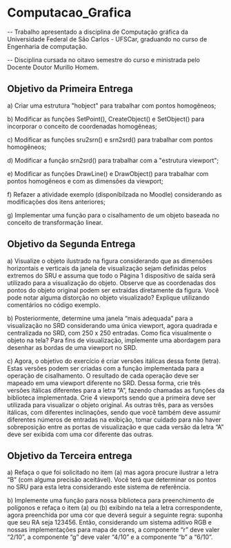 # Computacao_Grafica

 -- Trabalho apresentado a disciplina de Computação gráfica da Universidade Federal de São Carlos - UFSCar, graduando no curso de Engenharia de computação.

 -- Disciplina cursada no oitavo semestre do curso e ministrada pelo Docente Doutor Murillo Homem.

## Objetivo da Primeira Entrega

a) Criar uma estrutura "hobject" para trabalhar com pontos homogêneos;

b) Modificar as funções SetPoint(), CreateObject() e SetObject() para incorporar o conceito de coordenadas homogêneas;

c) Modificar as funções sru2srn() e srn2srd() para trabalhar com pontos homogêneos;

d) Modificar a função srn2srd() para trabalhar com a "estrutura viewport";

e) Modificar as funções DrawLine() e DrawObject() para trabalhar com pontos homogêneos e com as dimensões da viewport;

f) Refazer a atividade exemplo (disponibilzada no Moodle) considerando as modificações dos itens anteriores;

g) Implementar uma função para o cisalhamento de um objeto baseada no conceito de transformação linear.

## Objetivo da Segunda Entrega

a) Visualize o objeto ilustrado na figura considerando que as dimensões horizontais e verticais da janela de visualização sejam definidas pelos extremos do SRU e assuma que todo o Página 1
dispositivo de saída será utilizado para a visualização do objeto. Observe que as coordenadas dos pontos do objeto original podem ser extraídas diretamente da figura. Você pode notar alguma
distorção no objeto visualizado? Explique utilizando comentários no código exemplo.

b) Posteriormente, determine uma janela “mais adequada” para a visualização no SRD considerando uma única viewport, agora quadrada e centralizada no SRD, com 250 x 250 entradas.
Como fica visualmente o objeto na tela? Para fins de visualização, implemente uma abordagem para desenhar as bordas de uma viewport no SRD.

c) Agora, o objetivo do exercício é criar versões itálicas dessa fonte (letra). Estas versões podem ser criadas com a função implementada para a operação de cisalhamento. O resultado de
cada operação deve ser mapeado em uma viewport diferente no SRD. Dessa forma, crie três versões itálicas diferentes para a letra “A”, fazendo chamadas as funções da biblioteca implementada. Crie 4
viewports sendo que a primeira deve ser utilizada para visualizar o objeto original. As outras três, para as versões itálicas, com diferentes inclinações, sendo que você também deve assumir diferentes números de entradas na exibição, tomar cuidado para não haver sobreposição entre as portas de visualização e que cada versão da letra “A” deve ser exibida com uma cor diferente das outras.


## Objetivo da Terceira entrega

a) Refaça o que foi solicitado no item (a) mas agora procure ilustrar a letra “B” (com alguma precisão aceitável). Você terá que determinar os pontos no SRU para esta letra considerando este
sistema de referência.

b) Implemente uma função para nossa biblioteca para preenchimento de polígonos e refaça o item (a) ou (b) exibindo na tela a letra
correspondente, agora preenchida por uma cor que deverá seguir a seguinte regra: suponha que seu RA seja 123456. Então, considerando um sistema aditivo RGB e nossas implementações para mapa de cores, a componente “r” deve valer “2/10”, a componente “g” deve valer “4/10” e a componente “b” a “6/10”.